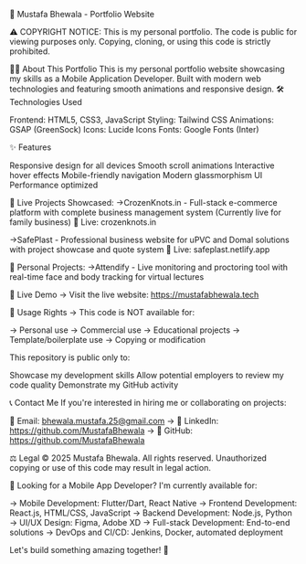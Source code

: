 🚀 Mustafa Bhewala - Portfolio Website

⚠️ COPYRIGHT NOTICE: This is my personal portfolio. The code is public for viewing purposes only. Copying, cloning, or using this code is strictly prohibited.

👨‍💻 About This Portfolio
This is my personal portfolio website showcasing my skills as a Mobile Application Developer. Built with modern web technologies and featuring smooth animations and responsive design.
🛠️ Technologies Used

Frontend: HTML5, CSS3, JavaScript
Styling: Tailwind CSS
Animations: GSAP (GreenSock)
Icons: Lucide Icons
Fonts: Google Fonts (Inter)

✨ Features

Responsive design for all devices
Smooth scroll animations
Interactive hover effects
Mobile-friendly navigation
Modern glassmorphism UI
Performance optimized


🎯 Live Projects Showcased: 
->CrozenKnots.in - Full-stack e-commerce platform with complete business management system (Currently live for family business)
  🔗 Live: crozenknots.in

->SafePlast - Professional business website for uPVC and Domal solutions with project showcase and quote system
  🔗 Live: safeplast.netlify.app

🎯 Personal Projects: 
->Attendify - Live monitoring and proctoring tool with real-time face and body tracking for virtual lectures

📱 Live Demo
-> Visit the live website: https://mustafabhewala.tech

🚫 Usage Rights
-> This code is NOT available for:

-> Personal use
-> Commercial use
-> Educational projects
-> Template/boilerplate use
-> Copying or modification

This repository is public only to:

Showcase my development skills
Allow potential employers to review my code quality
Demonstrate my GitHub activity

📞 Contact Me
If you're interested in hiring me or collaborating on projects:

📧 Email: bhewala.mustafa.25@gmail.com
-> 🔗 LinkedIn: https://github.com/MustafaBhewala
-> 🐙 GitHub: https://github.com/MustafaBhewala

⚖️ Legal
© 2025 Mustafa Bhewala. All rights reserved.
Unauthorized copying or use of this code may result in legal action.

🌟 Looking for a Mobile App Developer?
I'm currently available for:

-> Mobile Development: Flutter/Dart, React Native
-> Frontend Development: React.js, HTML/CSS, JavaScript
-> Backend Development: Node.js, Python
-> UI/UX Design: Figma, Adobe XD
-> Full-stack Development: End-to-end solutions
-> DevOps and CI/CD: Jenkins, Docker, automated deployment

Let's build something amazing together! 🚀
